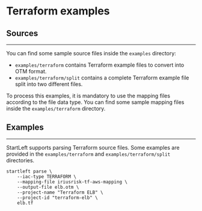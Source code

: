 # Terraform examples

## Sources

---
You can find some sample source files inside the `examples` directory:

* `examples/terraform` contains Terraform example files to convert into OTM format.
* `examples/terraform/split` contains a complete Terraform example file split into two different files.

To process this examples, it is mandatory to use the mapping files according to the file data type.
You can find some sample mapping files inside the `examples/terraform` directory.

## Examples

---

StartLeft supports parsing Terraform source files. Some examples are provided in the `examples/terraform` and
`examples/terraform/split` directories.

```shell
startleft parse \
	--iac-type TERRAFORM \
	--mapping-file iriusrisk-tf-aws-mapping \
	--output-file elb.otm \
	--project-name "Terraform ELB" \
	--project-id "terraform-elb" \
	elb.tf
```
